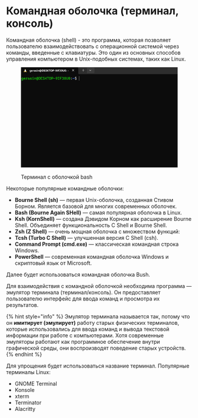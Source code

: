 # Командная оболочка (терминал, консоль)

Командная оболочка (shell) - это программа, которая позволяет пользователю взаимодействовать с операционной системой через команды, введенные с клавиатуры. Это один из основных способов управления компьютером в Unix-подобных системах, таких как Linux.

<figure><img src="../.gitbook/assets/image (1).png" alt=""><figcaption><p>Терминал с оболочкой bash</p></figcaption></figure>

Некоторые популярные командные оболочки:

* **Bourne Shell (sh)** — первая Unix-оболочка, созданная Стивом Борном. Является базовой для многих современных оболочек.
* **Bash (Bourne Again SHell)** — самая популярная оболочка в Linux.
* **Ksh (KornShell)** — создана Дэвидом Корном как расширение Bourne Shell. Объединяет функциональность C Shell и Bourne Shell.
* **Zsh (Z Shell)** — очень мощная оболочка с множеством функций:
* **Tcsh (Turbo C Shell)** — улучшенная версия C Shell (csh).
* **Command Prompt (cmd.exe)** — классическая командная строка Windows.
* **PowerShell** — cовременная командная оболочка Windows и скриптовый язык от Microsoft.

Далее будет использоваться командная оболочка Bush.

Для взаимодействия с командной оболочкой необходима программа — эмулятор терминала (терминал/консоль). Он предоставляет пользователю интерфейс для ввода команд и просмотра их результатов.

{% hint style="info" %}
Эмулятор терминала называется так, потому что он **имитирует (эмулирует)** работу старых физических терминалов, которые использовались для ввода команд и вывода текстовой информации при работе с компьютерами. Хотя современные эмуляторы работают как программное обеспечение внутри графической среды, они воспроизводят поведение старых устройств.
{% endhint %}

Для упрощения будет использоваться название терминал. Популярные терминалы Linux:

* GNOME Terminal
* Konsole
* xterm
* Terminator
* Alacritty
